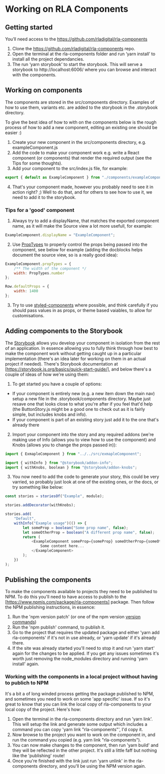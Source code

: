 # Working on RLA Components

## Getting started

You’ll need access to the https://github.com/rladigital/rla-components

1. Clone the https://github.com/rladigital/rla-components repo.
2. Open the terminal at the rla-components folder and run ‘yarn install’ to install all the project dependancies.
3. The run ‘yarn storybook’ to start the storybook. This will serve a storybook to http://localhost:6006/ where you can browse and interact with the components.

## Working on components

The components are stored in the src/components directory. Examples of how to use them, variants etc. are added to the storybook in the .storybook directory.

To give the best idea of how to with on the components below is the rough process of how to add a new component, editing an existing one should be easier :)

1. Create your new component in the src/components directory, e.g. exampleComponent.js
2. Add the code to make your component work e.g. write a React component (or components) that render the required output (see the Tips for some thoughts).
3. Add your component to the src/index.js file, for example:

```javascript
export { default as ExampleComponent } from "./components/exampleComponent";
```

4. That's your component made, however you probably need to see it in action right? ;) Well to do that, and for others to see how to use it, we need to add it to the storybook.

### Tips for a 'good' component

1. Always try to add a displayName, that matches the exported component name, as it will make the Source view a lot more usefull, for example:

```javascript
ExampleComponent.displayName = "ExampleComponent";
```

2. Use [PropTypes](https://reactjs.org/docs/typechecking-with-proptypes.html) to properly control the props being passed into the component, see below for example (adding the docblocks helps document the source view, so is a really good idea):

```javascript
ExampleComponent.propTypes = {
    /** The width of the component */
    width: PropTypes.number
};

Row.defaultProps = {
    width: 1400
};
```

3. Try to use [styled-components](https://www.styled-components.com/docs/basics#getting-started) where possible, and think carefully if you should pass values in as props, or theme based vaiables, to allow for customisations.

## Adding components to the Storybook

The [Storybook](https://storybook.js.org/) allows you develop your component in isolation from the rest of an application. In essence allowing you to fully think through how best to make the component work without getting caught up in a particular implementation (there's an idea later for working on them in an actual project if needed). There's Storybook documentation at [https://storybook.js.org/basics/quick-start-guide/], and below there's a couple of ideas of how we're using them:

1. To get started you have a couple of options:

* If your component is entirely new (e.g. a new item down the main nav) setup a new file in the .storybook/components directory. Maybe just resave one that looks close to what you're after if you feel that'd help (the ButtonStory.js might be a good one to check out as it is fairly simple, but includes knobs and info).
* If your component is part of an existing story just add it to the one that's already there

2. Import your component into the story and any required addons (we're making use of Info (allows you to view how to use the component) and Knobs (allows you to change the props passed in)):

```javascript
import { ExmapleComponent } from "../../src/exmapleComponent";

import { withInfo } from "@storybook/addon-info";
import { withKnobs, boolean } from "@storybook/addon-knobs";
```

3. You now need to add the code to generate your story, this could be very varried, so probably just look at one of the existing ones, or the docs, or try something like below:

```javascript
const stories = storiesOf("Example", module);

stories.addDecorator(withKnobs);

stories.add(
    "Default",
    withInfo("Example usage")(() => {
        let someProp = boolean("Some prop name", false);
        let someOtherProp = boolean("A different prop name", false);
        return (
            <ExampleComponent someProp={someProp} someOtherProp={someOtherProp}>
                Some content here...
            </ExampleComponent>
        );
    })
);
```

## Publishing the components

To make the components available to projects they need to be published to NPM. To do this you'll need to have access to publish to the [https://www.npmjs.com/package/rla-components] package. Then follow the NPM publishing instructions, in essence:

1. Run the 'npm version patch' (or one of the npm version [version commands](https://docs.npmjs.com/cli/version))
2. Run the 'npm publish' command, to publish it.
3. Go to the project that requires the updated package and either 'yarn add rla-components' if it's not in use already, or 'yarn update' if it's already there.
4. If the site was already started you'll need to stop it and run 'yarn start' again for the changes to be applied. If you get any issues sometimes it's worth just removing the node_modules directory and running 'yarn install' again.

### Working with the components in a local project without having to publich to NPM

It's a bit a of long winded process getting the package published to NPM, and sometimes you need to work on some 'app specific' issue. If so it's great to know that you can link the local copy of rla-components to your local copy of the project. Here's how:

1. Open the terminal in the rla-components directory and run 'yarn link'. This will setup the link and generate some output which includes a command you can copy 'yarn link "rla-components"', I'd copy it.
2. Now browse to the project you want to work on the component in, and run the command you copied (e.g. yarn link "rla-components").
3. You can now make changes to the component, then run 'yarn build' and they will be reflected in the other project. It's still a little faff but nothing like the 'publishing' route!
4. Once you're finished with the link just run 'yarn unlink' in the rla-components directory, and you'll be using the NPM version again.
